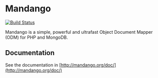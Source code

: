 # Mandango

[![Build Status](https://secure.travis-ci.org/NextWebVentures/mandango.png?branch=master)](http://travis-ci.org/NextWebVentures/mandango)

Mandango is a simple, powerful and ultrafast Object Document Mapper (ODM) for PHP and MongoDB.

## Documentation

See the documentation in [http://mandango.org/doc/](http://mandango.org/doc/)
